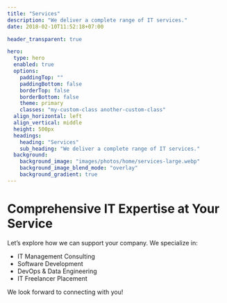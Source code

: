 ```yaml
---
title: "Services"
description: "We deliver a complete range of IT services."
date: 2018-02-10T11:52:18+07:00

header_transparent: true

hero:
  type: hero
  enabled: true
  options:
    paddingTop: ""
    paddingBottom: false
    borderTop: false
    borderBottom: false
    theme: primary
    classes: "my-custom-class another-custom-class"
  align_horizontal: left
  align_vertical: middle
  height: 500px
  headings:
    heading: "Services"
    sub_heading: "We deliver a complete range of IT services."
  background:
    background_image: "images/photos/home/services-large.webp"
    background_image_blend_mode: "overlay"
    background_gradient: true
---
```


# Comprehensive IT Expertise at Your Service

Let’s explore how we can support your company. We specialize in:

- IT Management Consulting
- Software Development
- DevOps & Data Engineering
- IT Freelancer Placement

We look forward to connecting with you!